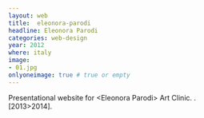 ```yaml
---
layout: web
title:  eleonora-parodi
headline: Eleonora Parodi
categories: web-design
year: 2012
where: italy
image:
- 01.jpg
onlyoneimage: true # true or empty
---
```

Presentational website for &lt;Eleonora Parodi&gt; Art Clinic.
.  
[2013>2014].
